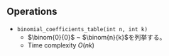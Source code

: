 ## Operations

- `binomial_coefficients_table(int n, int k)`
	- $\binom{0}{0}$ ~ $\binom{n}{k}$を列挙する。
	- Time complexity $O(nk)$
